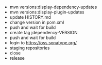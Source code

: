 - mvn versions:display-dependency-updates
- mvn versions:display-plugin-updates
- update HISTORY.md
- change version in pom.xml
- push and wait for build
- create tag jdependency-VERSION
- push and wait for build
- login to https://oss.sonatype.org/
- staging repositories
- close
- release